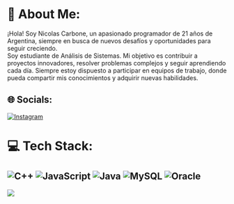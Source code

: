 # 💫 About Me:
¡Hola! Soy Nicolas Carbone, un apasionado programador de 21 años de Argentina, siempre en busca de nuevos desafíos y oportunidades para seguir creciendo. <br> Soy estudiante de Análisis de Sistemas. Mi objetivo es contribuir a proyectos innovadores, resolver problemas complejos y seguir aprendiendo cada día. Siempre estoy dispuesto a participar en equipos de trabajo, donde pueda compartir mis conocimientos y adquirir nuevas habilidades.<br>


## 🌐 Socials:
[![Instagram](https://img.shields.io/badge/Instagram-%23E4405F.svg?logo=Instagram&logoColor=white)](https://instagram.com/niicocarbone) 

# 💻 Tech Stack:
![C++](https://img.shields.io/badge/c++-%2300599C.svg?style=for-the-badge&logo=c%2B%2B&logoColor=white) ![JavaScript](https://img.shields.io/badge/javascript-%23323330.svg?style=for-the-badge&logo=javascript&logoColor=%23F7DF1E) ![Java](https://img.shields.io/badge/java-%23ED8B00.svg?style=for-the-badge&logo=openjdk&logoColor=white) ![MySQL](https://img.shields.io/badge/mysql-4479A1.svg?style=for-the-badge&logo=mysql&logoColor=white) ![Oracle](https://img.shields.io/badge/Oracle-F80000?style=for-the-badge&logo=oracle&logoColor=white)
---
[![](https://visitcount.itsvg.in/api?id=NotNiico&icon=0&color=0)](https://visitcount.itsvg.in)

<!-- Proudly created with GPRM ( https://gprm.itsvg.in ) -->
